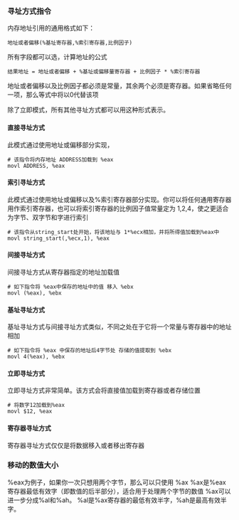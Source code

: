 

### 寻址方式指令
内存地址引用的通用格式如下：
```
地址或者偏移(%基址寄存器,%索引寄存器,比例因子)
```
所有字段都可以选，计算地址的公式
```
结果地址 = 地址或者偏移 + %基址或偏移量寄存器 + 比例因子 * %索引寄存器
```
地址或者偏移以及比例因子都必须是常量，其余两个必须是寄存器。如果省略任何一项，那么等式中将以0代替该项

除了立即模式，所有其他寻址方式都可以用这种形式表示。

#### 直接寻址方式
此模式通过使用地址或偏移部分实现，
```
# 该指令将内存地址 ADDRESS加载到 %eax
movl ADDRESS, %eax
```

#### 索引寻址方式
此模式通过使用地址或偏移以及%索引寄存器部分实现。你可以将任何通用寄存器用作索引寄存器，也可以将索引寄存器的比例因子值常量定为 1,2,4，使之更适合为字节、双字节和字进行索引
```
# 该指令从string_start处开始，将该地址与 1*%ecx相加，并将所得值加载到%eax中
movl string_start(,%ecx,1), %eax
```

#### 间接寻址方式
间接寻址方式从寄存器指定的地址加载值
```
# 如下指令将 %eax中保存的地址中的值 移入 %ebx
movl (%eax), %ebx
```

#### 基址寻址方式
基址寻址方式与间接寻址方式类似，不同之处在于它将一个常量与寄存器中的地址相加
```
# 如下指令将 %eax 中保存的地址后4字节处 存储的值提取到 %ebx
movl 4(%eax), %ebx
```

#### 立即寻址方式
立即寻址方式非常简单。该方式会将直接值加载到寄存器或者存储位置
```
# 将数字12加载到%eax
movl $12, %eax
```

#### 寄存器寻址方式
寄存器寻址方式仅仅是将数据移入或者移出寄存器

### 移动的数值大小
%eax为例子，如果你一次只想用两个字节，那么可以只使用 %ax
%ax是%eax寄存器最低有效字（即数值的后半部分），适合用于处理两个字节的数值
%ax可以进一步分成%al和%ah。
%al是%ax寄存器的最低有效半字，%ah是最高有效半字。




